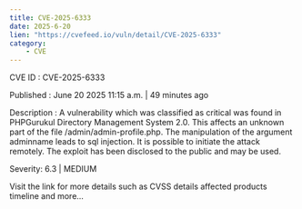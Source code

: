 ```yaml
---
title: CVE-2025-6333
date: 2025-6-20
lien: "https://cvefeed.io/vuln/detail/CVE-2025-6333"
category:
    - CVE
---
```


CVE ID : CVE-2025-6333

Published :  June 20
2025
11:15 a.m. | 49 minutes ago

Description : A vulnerability
which was classified as critical
was found in PHPGurukul Directory Management System 2.0. This affects an unknown part of the file /admin/admin-profile.php. The manipulation of the argument adminname leads to sql injection. It is possible to initiate the attack remotely. The exploit has been disclosed to the public and may be used.

Severity: 6.3 | MEDIUM

Visit the link for more details
such as CVSS details
affected products
timeline
and more...
